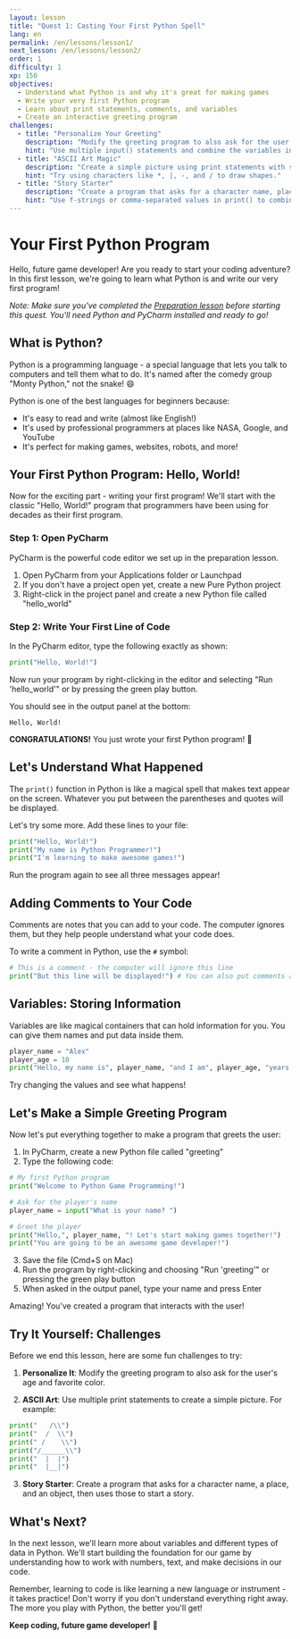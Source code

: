 ```yaml
---
layout: lesson
title: "Quest 1: Casting Your First Python Spell"
lang: en
permalink: /en/lessons/lesson1/
next_lesson: /en/lessons/lesson2/
order: 1
difficulty: 1
xp: 150
objectives:
  - Understand what Python is and why it's great for making games
  - Write your very first Python program
  - Learn about print statements, comments, and variables
  - Create an interactive greeting program
challenges:
  - title: "Personalize Your Greeting"
    description: "Modify the greeting program to also ask for the user's age and favorite color, then create a personalized message."
    hint: "Use multiple input() statements and combine the variables in your print statement."
  - title: "ASCII Art Magic"
    description: "Create a simple picture using print statements with special characters."
    hint: "Try using characters like *, |, -, and / to draw shapes."
  - title: "Story Starter"
    description: "Create a program that asks for a character name, place, and object, then uses those to start a magical story."
    hint: "Use f-strings or comma-separated values in print() to combine the variables."
---
```


# Your First Python Program

Hello, future game developer! Are you ready to start your coding adventure? In this first lesson, we're going to learn what Python is and write our very first program! 

*Note: Make sure you've completed the [Preparation lesson](/en/lessons/preparation/) before starting this quest. You'll need Python and PyCharm installed and ready to go!*

## What is Python?

Python is a programming language - a special language that lets you talk to computers and tell them what to do. It's named after the comedy group "Monty Python," not the snake! 😄

Python is one of the best languages for beginners because:
- It's easy to read and write (almost like English!)
- It's used by professional programmers at places like NASA, Google, and YouTube
- It's perfect for making games, websites, robots, and more!

## Your First Python Program: Hello, World!

Now for the exciting part - writing your first program! We'll start with the classic "Hello, World!" program that programmers have been using for decades as their first program.

### Step 1: Open PyCharm

PyCharm is the powerful code editor we set up in the preparation lesson.

1. Open PyCharm from your Applications folder or Launchpad
2. If you don't have a project open yet, create a new Pure Python project
3. Right-click in the project panel and create a new Python file called "hello_world"

### Step 2: Write Your First Line of Code

In the PyCharm editor, type the following exactly as shown:

```python
print("Hello, World!")
```

Now run your program by right-clicking in the editor and selecting "Run 'hello_world'" or by pressing the green play button.

You should see in the output panel at the bottom:

```
Hello, World!
```

**CONGRATULATIONS!** You just wrote your first Python program! 🎉

## Let's Understand What Happened

The `print()` function in Python is like a magical spell that makes text appear on the screen. Whatever you put between the parentheses and quotes will be displayed.

Let's try some more. Add these lines to your file:

```python
print("Hello, World!")
print("My name is Python Programmer!")
print("I'm learning to make awesome games!")
```

Run the program again to see all three messages appear!

## Adding Comments to Your Code

Comments are notes that you can add to your code. The computer ignores them, but they help people understand what your code does.

To write a comment in Python, use the `#` symbol:

```python
# This is a comment - the computer will ignore this line
print("But this line will be displayed!") # You can also put comments at the end of a line
```

## Variables: Storing Information

Variables are like magical containers that can hold information for you. You can give them names and put data inside them.

```python
player_name = "Alex"
player_age = 10
print("Hello, my name is", player_name, "and I am", player_age, "years old!")
```

Try changing the values and see what happens!

## Let's Make a Simple Greeting Program

Now let's put everything together to make a program that greets the user:

1. In PyCharm, create a new Python file called "greeting"
2. Type the following code:

```python
# My first Python program
print("Welcome to Python Game Programming!")

# Ask for the player's name
player_name = input("What is your name? ")

# Greet the player
print("Hello,", player_name, "! Let's start making games together!")
print("You are going to be an awesome game developer!")
```

3. Save the file (Cmd+S on Mac)
4. Run the program by right-clicking and choosing "Run 'greeting'" or pressing the green play button
5. When asked in the output panel, type your name and press Enter

Amazing! You've created a program that interacts with the user!

## Try It Yourself: Challenges

Before we end this lesson, here are some fun challenges to try:

1. **Personalize It**: Modify the greeting program to also ask for the user's age and favorite color.

2. **ASCII Art**: Use multiple print statements to create a simple picture. For example:

```python
print("   /\\")
print("  /  \\")
print(" /    \\")
print("/______\\")
print("  |  |")
print("  |__|")
```

3. **Story Starter**: Create a program that asks for a character name, a place, and an object, then uses those to start a story.

## What's Next?

In the next lesson, we'll learn more about variables and different types of data in Python. We'll start building the foundation for our game by understanding how to work with numbers, text, and make decisions in our code.

Remember, learning to code is like learning a new language or instrument - it takes practice! Don't worry if you don't understand everything right away. The more you play with Python, the better you'll get!

**Keep coding, future game developer!** 🚀